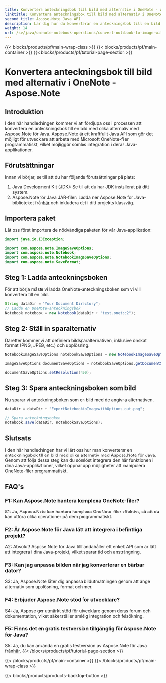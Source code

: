 ```yaml
---
title: Konvertera anteckningsbok till bild med alternativ i OneNote - Aspose.Note
linktitle: Konvertera anteckningsbok till bild med alternativ i OneNote - Aspose.Note
second_title: Aspose.Note Java API
description: Lär dig hur du konverterar en anteckningsbok till en bild med alternativ med Aspose.Note för Java. Följ vår steg-för-steg handledning för sömlös integration i dina Java-applikationer.
weight: 14
url: /sv/java/onenote-notebook-operations/convert-notebook-to-image-with-options/
---
```


{{< blocks/products/pf/main-wrap-class >}}
{{< blocks/products/pf/main-container >}}
{{< blocks/products/pf/tutorial-page-section >}}

# Konvertera anteckningsbok till bild med alternativ i OneNote - Aspose.Note

## Introduktion

I den här handledningen kommer vi att fördjupa oss i processen att konvertera en anteckningsbok till en bild med olika alternativ med Aspose.Note för Java. Aspose.Note är ett kraftfullt Java API som gör det möjligt för utvecklare att arbeta med Microsoft OneNote-filer programmatiskt, vilket möjliggör sömlös integration i deras Java-applikationer.

## Förutsättningar

Innan vi börjar, se till att du har följande förutsättningar på plats:

1. Java Development Kit (JDK): Se till att du har JDK installerat på ditt system.
2. Aspose.Note för Java JAR-filer: Ladda ner Aspose.Note for Java-biblioteket från[här](https://releases.aspose.com/note/java/) och inkludera det i ditt projekts klassväg.

## Importera paket

Låt oss först importera de nödvändiga paketen för vår Java-applikation:

```java
import java.io.IOException;

import com.aspose.note.ImageSaveOptions;
import com.aspose.note.Notebook;
import com.aspose.note.NotebookImageSaveOptions;
import com.aspose.note.SaveFormat;
```

## Steg 1: Ladda anteckningsboken

För att börja måste vi ladda OneNote-anteckningsboken som vi vill konvertera till en bild.

```java
String dataDir = "Your Document Directory";
// Ladda en OneNote-anteckningsbok
Notebook notebook = new Notebook(dataDir + "test.onetoc2");
```

## Steg 2: Ställ in sparalternativ

Därefter kommer vi att definiera bildsparalternativen, inklusive önskat format (PNG, JPEG, etc.) och upplösning.

```java
NotebookImageSaveOptions notebookSaveOptions = new NotebookImageSaveOptions(SaveFormat.Png);

ImageSaveOptions documentSaveOptions = notebookSaveOptions.getDocumentSaveOptions();

documentSaveOptions.setResolution(400);
```

## Steg 3: Spara anteckningsboken som bild

Nu sparar vi anteckningsboken som en bild med de angivna alternativen.

```java
dataDir = dataDir + "ExportNotebooktoImagewithOptions_out.png";

// Spara anteckningsboken
notebook.save(dataDir, notebookSaveOptions);
```

## Slutsats

I den här handledningen har vi lärt oss hur man konverterar en anteckningsbok till en bild med olika alternativ med Aspose.Note för Java. Genom att följa dessa steg kan du sömlöst integrera den här funktionen i dina Java-applikationer, vilket öppnar upp möjligheter att manipulera OneNote-filer programmatiskt.

## FAQ's

### F1: Kan Aspose.Note hantera komplexa OneNote-filer?

S1: Ja, Aspose.Note kan hantera komplexa OneNote-filer effektivt, så att du kan utföra olika operationer på dem programmatiskt.

### F2: Är Aspose.Note för Java lätt att integrera i befintliga projekt?

A2: Absolut! Aspose.Note för Java tillhandahåller ett enkelt API som är lätt att integrera i dina Java-projekt, vilket sparar tid och ansträngning.

### F3: Kan jag anpassa bilden när jag konverterar en bärbar dator?

S3: Ja, Aspose.Note låter dig anpassa bildutmatningen genom att ange alternativ som upplösning, format och mer.

### F4: Erbjuder Aspose.Note stöd för utvecklare?

S4: Ja, Aspose ger utmärkt stöd för utvecklare genom deras forum och dokumentation, vilket säkerställer smidig integration och felsökning.

### F5: Finns det en gratis testversion tillgänglig för Aspose.Note för Java?

 S5: Ja, du kan använda en gratis testversion av Aspose.Note för Java från[här](https://releases.aspose.com/).
{{< /blocks/products/pf/tutorial-page-section >}}

{{< /blocks/products/pf/main-container >}}
{{< /blocks/products/pf/main-wrap-class >}}

{{< blocks/products/products-backtop-button >}}
